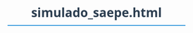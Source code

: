 # simulado_saepe.html
<!DOCTYPE html>
<html lang="pt-BR">
<head>
    <meta charset="UTF-8">
    <meta name="viewport" content="width=device-width, initial-scale=1.0">
    <title>Simulado SAEPE/SAEB Interativo - Matemática</title>
    <style>
        * {
            box-sizing: border-box;
            font-family: 'Segoe UI', Tahoma, Geneva, Verdana, sans-serif;
        }
        
        body {
            background-color: #f5f5f5;
            margin: 0;
            padding: 20px;
            color: #333;
        }
        
        .container {
            max-width: 800px;
            margin: 0 auto;
            background-color: white;
            border-radius: 10px;
            box-shadow: 0 0 15px rgba(0,0,0,0.1);
            padding: 30px;
        }
        
        h1 {
            text-align: center;
            color: #2c3e50;
            margin-bottom: 30px;
            border-bottom: 2px solid #3498db;
            padding-bottom: 10px;
        }
        
        .instructions {
            background-color: #e8f4fc;
            padding: 15px;
            border-radius: 5px;
            margin-bottom: 20px;
            border-left: 4px solid #3498db;
        }
        
        .question {
            margin-bottom: 25px;
            padding: 15px;
            border: 1px solid #ddd;
            border-radius: 5px;
            background-color: #f9f9f9;
        }
        
        .question-number {
            font-weight: bold;
            color: #2c3e50;
            margin-bottom: 10px;
            font-size: 1.1em;
        }
        
        .options {
            margin-top: 10px;
        }
        
        .option {
            margin: 8px 0;
            padding: 10px;
            border-radius: 5px;
            cursor: pointer;
            transition: background-color 0.2s;
        }
        
        .option:hover {
            background-color: #eef7ff;
        }
        
        .option.selected {
            background-color: #d4edda;
            border: 1px solid #c3e6cb;
        }
        
        .option.correct {
            background-color: #d4edda;
            border: 1px solid #c3e6cb;
        }
        
        .option.incorrect {
            background-color: #f8d7da;
            border: 1px solid #f5c6cb;
        }
        
        button {
            background-color: #3498db;
            color: white;
            border: none;
            padding: 12px 25px;
            border-radius: 5px;
            cursor: pointer;
            font-size: 16px;
            margin: 10px 5px;
            transition: background-color 0.3s;
        }
        
        button:hover {
            background-color: #2980b9;
        }
        
        button:disabled {
            background-color: #bdc3c7;
            cursor: not-allowed;
        }
        
        .result {
            margin-top: 30px;
            padding: 20px;
            border-radius: 5px;
            text-align: center;
            display: none;
        }
        
        .result.good {
            background-color: #d4edda;
            border: 1px solid #c3e6cb;
            color: #155724;
        }
        
        .result.average {
            background-color: #fff3cd;
            border: 1px solid #ffeaa7;
            color: #856404;
        }
        
        .result.poor {
            background-color: #f8d7da;
            border: 1px solid #f5c6cb;
            color: #721c24;
        }
        
        .progress-bar {
            height: 10px;
            background-color: #ecf0f1;
            border-radius: 5px;
            margin: 20px 0;
            overflow: hidden;
        }
        
        .progress {
            height: 100%;
            background-color: #3498db;
            width: 0%;
            transition: width 0.5s;
        }
        
        .feedback {
            margin-top: 15px;
            padding: 10px;
            border-radius: 5px;
            display: none;
        }
        
        .feedback.correct {
            background-color: #d4edda;
            border: 1px solid #c3e6cb;
            color: #155724;
        }
        
        .feedback.incorrect {
            background-color: #f8d7da;
            border: 1px solid #f5c6cb;
            color: #721c24;
        }
        
        .navigation {
            display: flex;
            justify-content: space-between;
            margin-top: 20px;
        }
        
        .question-counter {
            text-align: center;
            margin: 15px 0;
            font-weight: bold;
            color: #7f8c8d;
        }
    </style>
</head>
<body>
    <div class="container">
        <h1>Simulado SAEPE/SAEB - Matemática - Ensino Médio</h1>
        
        <div class="instructions">
            <p><strong>Instruções:</strong></p>
            <ol>
                <li>Leia cada questão com atenção.</li>
                <li>Selecione a alternativa que você considera correta.</li>
                <li>Você pode navegar entre as questões usando os botões "Anterior" e "Próxima".</li>
                <li>Após responder todas as questões, clique em "Finalizar Simulado" para ver seu resultado.</li>
            </ol>
        </div>
        
        <div class="question-counter">Questão <span id="current-question">1</span> de 10</div>
        
        <div class="progress-bar">
            <div class="progress" id="progress-bar"></div>
        </div>
        
        <div id="questions-container">
            <!-- As questões serão inseridas aqui via JavaScript -->
        </div>
        
        <div class="navigation">
            <button id="prev-btn" disabled>Anterior</button>
            <button id="next-btn">Próxima</button>
        </div>
        
        <div style="text-align: center; margin-top: 20px;">
            <button id="submit-btn">Finalizar Simulado</button>
        </div>
        
        <div id="result" class="result"></div>
    </div>

    <script>
        // Dados das questões
        const questions = [
            {
                number: 1,
                descriptor: "D1 – Identificar padrões numéricos ou princípios de contagem",
                question: "Observe a sequência numérica: 2, 5, 11, 23, 47, ... Mantendo o mesmo padrão, o próximo termo dessa sequência será:",
                options: ["71", "83", "95", "101", "119"],
                correctAnswer: 2, // Índice da opção correta (0-based)
                explanation: "Padrão: multiplicar por 2 e somar 1. 2×2+1=5; 5×2+1=11; 11×2+1=23; 23×2+1=47; 47×2+1=95."
            },
            {
                number: 2,
                descriptor: "D2 – Identificar propriedades de figuras geométricas planas",
                question: "Um terreno tem a forma de um triângulo retângulo. Se os catetos medem 6 m e 8 m, a medida da hipotenusa, em metros, é:",
                options: ["10", "12", "14", "16", "18"],
                correctAnswer: 0,
                explanation: "Teorema de Pitágoras: h² = 6² + 8² = 36 + 64 = 100 → h = 10 m."
            },
            {
                number: 3,
                descriptor: "D3 – Resolver problema envolvendo relações métricas no triângulo retângulo",
                question: "Uma escada de 5 metros de comprimento está apoiada em uma parede. Se a base da escada está afastada 3 metros da parede, a que altura do chão, em metros, o topo da escada toca a parede?",
                options: ["3,5", "4", "4,5", "5", "5,5"],
                correctAnswer: 1,
                explanation: "Teorema de Pitágoras: altura² + 3² = 5² → altura² + 9 = 25 → altura² = 16 → altura = 4 m."
            },
            {
                number: 4,
                descriptor: "D4 – Resolver problema envolvendo equação do 1º grau",
                question: "Carlos comprou uma camiseta e um boné por R$ 65,00. Sabendo que a camiseta custou R$ 15,00 a mais que o boné, qual era o preço do boné?",
                options: ["R$ 20,00", "R$ 25,00", "R$ 30,00", "R$ 35,00", "R$ 40,00"],
                correctAnswer: 1,
                explanation: "Equação: x + (x + 15) = 65 → 2x + 15 = 65 → 2x = 50 → x = 25. Boné = R$ 25,00."
            },
            {
                number: 5,
                descriptor: "D5 – Resolver problema envolvendo sistemas de equações do 1º grau",
                question: "Em uma lanchonete, 2 sanduíches e 3 sucos custam R$ 32,00. Já 3 sanduíches e 2 sucos custam R$ 33,00. Qual é o preço de um sanduíche?",
                options: ["R$ 6,00", "R$ 7,00", "R$ 8,00", "R$ 9,00", "R$ 10,00"],
                correctAnswer: 1,
                explanation: "Sistema: 2s + 3j = 32; 3s + 2j = 33. Resolvendo: s = R$ 7,00."
            },
            {
                number: 6,
                descriptor: "D6 – Resolver problema envolvendo porcentagem",
                question: "Em uma turma de 40 alunos, 55% são meninas. Quantos meninos há nessa turma?",
                options: ["18", "20", "22", "24", "25"],
                correctAnswer: 0,
                explanation: "Meninas: 55% de 40 = 0,55×40 = 22. Meninos = 40 – 22 = 18."
            },
            {
                number: 7,
                descriptor: "D7 – Resolver problema envolvendo grandezas diretamente ou inversamente proporcionais",
                question: "Se 6 operários constroem um muro em 10 dias, em quantos dias 8 operários, com a mesma capacidade, construiriam o mesmo muro?",
                options: ["7,0", "7,5", "8,0", "8,5", "9,0"],
                correctAnswer: 1,
                explanation: "Grandezas inversamente proporcionais: 6 × 10 = 8 × x → 60 = 8x → x = 7,5 dias."
            },
            {
                number: 8,
                descriptor: "D8 – Resolver problema envolvendo área de figuras planas",
                question: "Uma praça circular tem raio de 20 m. Qual é a área, em m², dessa praça? (Use π = 3,14)",
                options: ["628", "1256", "1884", "2512", "3140"],
                correctAnswer: 1,
                explanation: "Área do círculo: A = πr² = 3,14 × 20² = 3,14 × 400 = 1256 m²."
            },
            {
                number: 9,
                descriptor: "D9 – Resolver problema envolvendo volume de sólidos geométricos",
                question: "Uma caixa-d'água tem a forma de um paralelepípedo retângulo com dimensões 2 m × 3 m × 4 m. Qual é o volume dessa caixa-d'água, em litros? (Lembre-se: 1 m³ = 1000 L)",
                options: ["24.000 L", "20.000 L", "18.000 L", "15.000 L", "12.000 L"],
                correctAnswer: 0,
                explanation: "Volume: V = 2 × 3 × 4 = 24 m³. Em litros: 24 × 1000 = 24.000 L."
            },
            {
                number: 10,
                descriptor: "D10 – Resolver problema envolvendo média aritmética",
                question: "As notas de um aluno em cinco provas de Matemática foram: 7,0; 8,0; 6,5; 9,0 e 7,5. Qual foi a média aritmética dessas notas?",
                options: ["7,4", "7,6", "7,8", "8,0", "8,2"],
                correctAnswer: 1,
                explanation: "Média: (7,0 + 8,0 + 6,5 + 9,0 + 7,5) / 5 = 38 / 5 = 7,6."
            }
        ];

        // Variáveis de estado
        let currentQuestionIndex = 0;
        let userAnswers = new Array(questions.length).fill(null);
        let quizSubmitted = false;

        // Elementos do DOM
        const questionsContainer = document.getElementById('questions-container');
        const prevBtn = document.getElementById('prev-btn');
        const nextBtn = document.getElementById('next-btn');
        const submitBtn = document.getElementById('submit-btn');
        const resultDiv = document.getElementById('result');
        const currentQuestionSpan = document.getElementById('current-question');
        const progressBar = document.getElementById('progress-bar');

        // Inicializar o simulado
        function initializeQuiz() {
            renderQuestion(currentQuestionIndex);
            updateNavigationButtons();
            updateProgressBar();
        }

        // Renderizar a questão atual
        function renderQuestion(index) {
            const question = questions[index];
            currentQuestionSpan.textContent = index + 1;
            
            let optionsHTML = '';
            question.options.forEach((option, i) => {
                const isSelected = userAnswers[index] === i;
                const isCorrect = quizSubmitted && i === question.correctAnswer;
                const isIncorrect = quizSubmitted && userAnswers[index] === i && i !== question.correctAnswer;
                
                let optionClass = 'option';
                if (isSelected) optionClass += ' selected';
                if (isCorrect) optionClass += ' correct';
                if (isIncorrect) optionClass += ' incorrect';
                
                optionsHTML += `
                    <div class="${optionClass}" data-index="${i}">
                        ${String.fromCharCode(65 + i)}) ${option}
                    </div>
                `;
            });
            
            questionsContainer.innerHTML = `
                <div class="question">
                    <div class="question-number">Questão ${question.number} - ${question.descriptor}</div>
                    <div>${question.question}</div>
                    <div class="options">${optionsHTML}</div>
                    ${quizSubmitted ? `
                        <div class="feedback ${userAnswers[index] === question.correctAnswer ? 'correct' : 'incorrect'}">
                            <strong>${userAnswers[index] === question.correctAnswer ? 'Resposta Correta!' : 'Resposta Incorreta'}</strong><br>
                            ${question.explanation}
                        </div>
                    ` : ''}
                </div>
            `;
            
            // Adicionar event listeners para as opções (apenas se o simulado não foi submetido)
            if (!quizSubmitted) {
                document.querySelectorAll('.option').forEach(option => {
                    option.addEventListener('click', () => {
                        const selectedIndex = parseInt(option.getAttribute('data-index'));
                        userAnswers[index] = selectedIndex;
                        renderQuestion(index);
                        updateProgressBar();
                    });
                });
            }
        }

        // Atualizar botões de navegação
        function updateNavigationButtons() {
            prevBtn.disabled = currentQuestionIndex === 0;
            nextBtn.disabled = currentQuestionIndex === questions.length - 1;
            
            if (currentQuestionIndex === questions.length - 1) {
                submitBtn.style.display = 'inline-block';
            } else {
                submitBtn.style.display = 'none';
            }
        }

        // Atualizar barra de progresso
        function updateProgressBar() {
            const answeredCount = userAnswers.filter(answer => answer !== null).length;
            const progress = (answeredCount / questions.length) * 100;
            progressBar.style.width = ${progress}%;
        }

        // Navegar para a próxima questão
        function nextQuestion() {
            if (currentQuestionIndex < questions.length - 1) {
                currentQuestionIndex++;
                renderQuestion(currentQuestionIndex);
                updateNavigationButtons();
            }
        }

        // Navegar para a questão anterior
        function prevQuestion() {
            if (currentQuestionIndex > 0) {
                currentQuestionIndex--;
                renderQuestion(currentQuestionIndex);
                updateNavigationButtons();
            }
        }

        // Finalizar o simulado e mostrar resultados
        function submitQuiz() {
            quizSubmitted = true;
            const answeredCount = userAnswers.filter(answer => answer !== null).length;
            const correctCount = userAnswers.reduce((count, answer, index) => {
                return count + (answer === questions[index].correctAnswer ? 1 : 0);
            }, 0);
            
            const score = (correctCount / questions.length) * 100;
            
            let resultClass = 'result ';
            let message = '';
            
            if (score >= 80) {
                resultClass += 'good';
                message = Parabéns! Você acertou ${correctCount} de ${questions.length} questões (${score.toFixed(1)}%). Excelente desempenho!;
            } else if (score >= 60) {
                resultClass += 'average';
                message = Bom trabalho! Você acertou ${correctCount} de ${questions.length} questões (${score.toFixed(1)}%). Continue estudando para melhorar ainda mais!;
            } else {
                resultClass += 'poor';
                message = Você acertou ${correctCount} de ${questions.length} questões (${score.toFixed(1)}%). Reveja os conteúdos e tente novamente!;
            }
            
            resultDiv.className = resultClass;
            resultDiv.innerHTML = `
                <h2>Resultado do Simulado</h2>
                <p>${message}</p>
                <p><strong>Descritores que você precisa revisar:</strong></p>
                <ul>
                    ${questions.map((q, i) => 
                        userAnswers[i] !== q.correctAnswer ? <li>${q.descriptor}</li> : ''
                    ).join('')}
                </ul>
                <button onclick="location.reload()">Fazer Novamente</button>
            `;
            resultDiv.style.display = 'block';
            
            // Rolar para o resultado
            resultDiv.scrollIntoView({ behavior: 'smooth' });
            
            // Re-renderizar a questão atual para mostrar o feedback
            renderQuestion(currentQuestionIndex);
            
            // Desabilitar botões
            prevBtn.disabled = true;
            nextBtn.disabled = true;
            submitBtn.disabled = true;
        }

        // Event listeners
        prevBtn.addEventListener('click', prevQuestion);
        nextBtn.addEventListener('click', nextQuestion);
        submitBtn.addEventListener('click', submitQuiz);

        // Inicializar o simulado
        initializeQuiz();
    </script>
</body>
</html>
